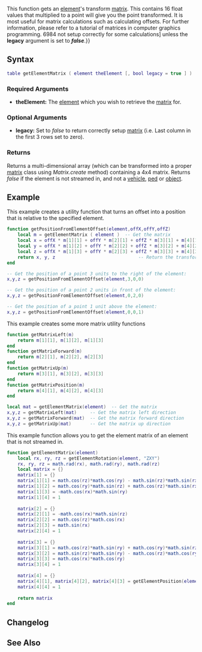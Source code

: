 This function gets an [element](/docs/element.md "wikilink")'s transform [matrix](/matrix.md "wikilink"). This contains 16 float values that multiplied to a point will give you the point transformed. It is most useful for matrix calculations such as calculating offsets. For further information, please refer to a tutorial of matrices in computer graphics programming. 6984 not setup correctly for some calculations\] unless the **legacy** argument is set to ***false***.}}

Syntax
------

``` lua
table getElementMatrix ( element theElement [, bool legacy = true ] )
```

### Required Arguments

-   **theElement:** The [element](/docs/element.md "wikilink") which you wish to retrieve the [matrix](/matrix.md "wikilink") for.

### Optional Arguments

-   **legacy:** Set to *false* to return correctly setup [matrix](/docs/matrix.md "wikilink") (i.e. Last column in the first 3 rows set to zero).

### Returns

Returns a multi-dimensional array (which can be transformed into a proper [matrix](/docs/matrix.md "wikilink") class using *Matrix.create* method) containing a 4x4 matrix. Returns *false* if the element is not streamed in, and not a [vehicle](/vehicle.md "wikilink"), [ped](/ped.md "wikilink") or [object](/object.md "wikilink").

Example
-------

This example creates a utility function that turns an offset into a position that is relative to the specified element.

``` lua
function getPositionFromElementOffset(element,offX,offY,offZ)
    local m = getElementMatrix ( element )  -- Get the matrix
    local x = offX * m[1][1] + offY * m[2][1] + offZ * m[3][1] + m[4][1]  -- Apply transform
    local y = offX * m[1][2] + offY * m[2][2] + offZ * m[3][2] + m[4][2]
    local z = offX * m[1][3] + offY * m[2][3] + offZ * m[3][3] + m[4][3]
    return x, y, z                               -- Return the transformed point
end

-- Get the position of a point 3 units to the right of the element:
x,y,z = getPositionFromElementOffset(element,3,0,0)

-- Get the position of a point 2 units in front of the element:
x,y,z = getPositionFromElementOffset(element,0,2,0)

-- Get the position of a point 1 unit above the element:
x,y,z = getPositionFromElementOffset(element,0,0,1)
```

This example creates some more matrix utility functions

``` lua
function getMatrixLeft(m)
    return m[1][1], m[1][2], m[1][3]
end
function getMatrixForward(m)
    return m[2][1], m[2][2], m[2][3]
end
function getMatrixUp(m)
    return m[3][1], m[3][2], m[3][3]
end
function getMatrixPosition(m)
    return m[4][1], m[4][2], m[4][3]
end

local mat = getElementMatrix(element)  -- Get the matrix
x,y,z = getMatrixLeft(mat)     -- Get the matrix left direction
x,y,z = getMatrixForward(mat)  -- Get the matrix forward direction
x,y,z = getMatrixUp(mat)       -- Get the matrix up direction
```

This example function allows you to get the element matrix of an element that is not streamed in.

``` lua
function getElementMatrix(element)
    local rx, ry, rz = getElementRotation(element, "ZXY")
    rx, ry, rz = math.rad(rx), math.rad(ry), math.rad(rz)
    local matrix = {}
    matrix[1] = {}
    matrix[1][1] = math.cos(rz)*math.cos(ry) - math.sin(rz)*math.sin(rx)*math.sin(ry)
    matrix[1][2] = math.cos(ry)*math.sin(rz) + math.cos(rz)*math.sin(rx)*math.sin(ry)
    matrix[1][3] = -math.cos(rx)*math.sin(ry)
    matrix[1][4] = 1
    
    matrix[2] = {}
    matrix[2][1] = -math.cos(rx)*math.sin(rz)
    matrix[2][2] = math.cos(rz)*math.cos(rx)
    matrix[2][3] = math.sin(rx)
    matrix[2][4] = 1
    
    matrix[3] = {}
    matrix[3][1] = math.cos(rz)*math.sin(ry) + math.cos(ry)*math.sin(rz)*math.sin(rx)
    matrix[3][2] = math.sin(rz)*math.sin(ry) - math.cos(rz)*math.cos(ry)*math.sin(rx)
    matrix[3][3] = math.cos(rx)*math.cos(ry)
    matrix[3][4] = 1
    
    matrix[4] = {}
    matrix[4][1], matrix[4][2], matrix[4][3] = getElementPosition(element)
    matrix[4][4] = 1
    
    return matrix
end
```

Changelog
---------

See Also
--------
